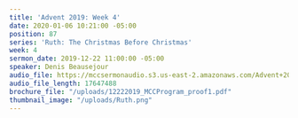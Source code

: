 ```yaml
---
title: 'Advent 2019: Week 4'
date: 2020-01-06 10:21:00 -05:00
position: 87
series: 'Ruth: The Christmas Before Christmas'
week: 4
sermon_date: 2019-12-22 11:00:00 -05:00
speaker: Denis Beausejour
audio_file: https://mccsermonaudio.s3.us-east-2.amazonaws.com/Advent+2019/Advent+Week+4.lite.mp3
audio_file_length: 17647488
brochure_file: "/uploads/12222019_MCCProgram_proof1.pdf"
thumbnail_image: "/uploads/Ruth.png"
---
```


